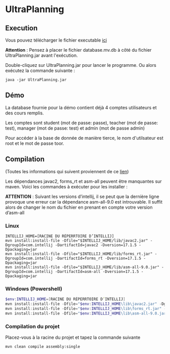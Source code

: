 # UltraPlanning

## Execution

Vous pouvez télécharger le fichier executable [ici](https://github.com/El-Sashok/UltraPlanning/releases/tag/1.0)

__Attention__ : Pensez à placer le fichier database.mv.db à côté du fichier UltraPlanning.jar avant l'exécution.

Double-cliquez sur UltraPlanning.jar pour lancer le programme. Ou alors exécutez la commande suivante :
```
java -jar UltraPlanning.jar
```

## Démo

La database fournie pour la démo contient déjà 4 comptes utilisateurs et des cours remplis.

Les comptes sont student (mot de passe: passe), teacher (mot de passe: test), manager (mot de passe: test) et admin (mot de passe admin)

Pour accéder à la base de donnée de manière tierce, le nom d'utilsateur est root et le mot de passe toor.


## Compilation
(Toutes les informations qui suivent proviennent de ce [lien](https://stackoverflow.com/questions/32747917/intellij-gui-designer-maven-executable-jar-export))

Les dépendances javac2, forms_rt et asm-all peuvent être manquantes sur maven.
Voici les commandes à exécuter pour les installer :

__ATTENTION__ : Suivant les versions d’intellij, il se peut que la dernière ligne provoque une erreur car la dépendance asm-all-9.0 est introuvable.
Il suffit alors de changer le nom du fichier en prenant en compte votre version d’asm-all

### Linux
```shell
INTELLIJ_HOME=[RACINE DU RÉPERRTOIRE D’INTELLIJ]
mvn install:install-file -Dfile="$INTELLIJ_HOME/lib/javac2.jar" -DgroupId=com.intellij -DartifactId=javac2 -Dversion=17.1.5 -Dpackaging=jar
mvn install:install-file -Dfile="$INTELLIJ_HOME/lib/forms_rt.jar" -DgroupId=com.intellij -DartifactId=forms_rt -Dversion=17.1.5 -Dpackaging=jar
mvn install:install-file -Dfile="$INTELLIJ_HOME/lib/asm-all-9.0.jar" -DgroupId=com.intellij -DartifactId=asm-all -Dversion=17.1.5 -Dpackaging=jar
```

### Windows (Powershell)
```powershell
$env:INTELLIJ_HOME=[RACINE DU RÉPERRTOIRE D’INTELLIJ]
mvn install:install-file -Dfile="$env:INTELLIJ_HOME\lib\javac2.jar" -DgroupId="com.intellij" -DartifactId="asm-all" -Dversion="17.1.5" -Dpackaging="jar"
mvn install:install-file -Dfile="$env:INTELLIJ_HOME\lib\forms_rt.jar" -DgroupId="com.intellij" -DartifactId="asm-all" -Dversion="17.1.5" -Dpackaging="jar"
mvn install:install-file -Dfile="$env:INTELLIJ_HOME\lib\asm-all-9.0.jar" -DgroupId="com.intellij" -DartifactId="asm-all" -Dversion="17.1.5" -Dpackaging="jar"
```

### Compilation du projet

Placez-vous à la racine du projet et tapez la commande suivante
```
mvn clean compile assembly:single
```
